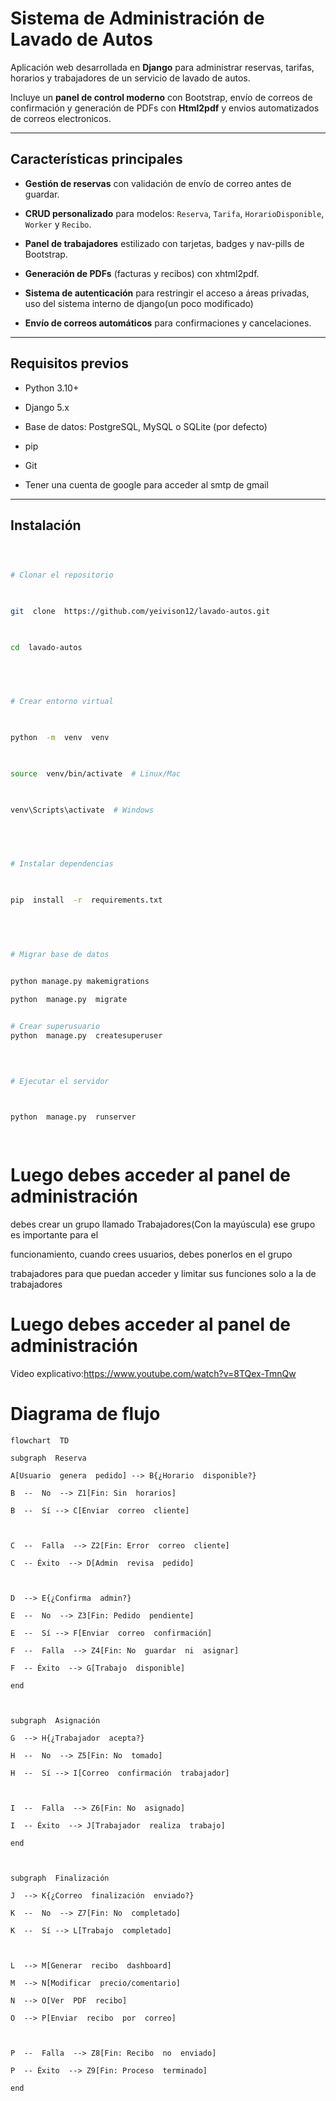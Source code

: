 
  

# Sistema de Administración de Lavado de Autos

  

  

Aplicación web desarrollada en **Django** para administrar reservas, tarifas, horarios y trabajadores de un servicio de lavado de autos.

  

Incluye un **panel de control moderno** con Bootstrap, envío de correos de confirmación y generación de PDFs con **Html2pdf** y envios automatizados de correos electronicos.

  

  

---

  

  

## Características principales

  

-  **Gestión de reservas** con validación de envío de correo antes de guardar.

  

-  **CRUD personalizado** para modelos: `Reserva`, `Tarifa`, `HorarioDisponible`, `Worker` y `Recibo`.

  

-  **Panel de trabajadores** estilizado con tarjetas, badges y nav-pills de Bootstrap.

  

-  **Generación de PDFs** (facturas y recibos) con xhtml2pdf.

  

-  **Sistema de autenticación** para restringir el acceso a áreas privadas, uso del sistema interno de django(un poco modificado)

  

-  **Envío de correos automáticos** para confirmaciones y cancelaciones.

  

  

---

  

  

## Requisitos previos

  

- Python 3.10+

  

- Django 5.x

  

- Base de datos: PostgreSQL, MySQL o SQLite (por defecto)

  

- pip 

  

- Git 

- Tener una cuenta de google para acceder al smtp de gmail

  

  

---

  

  

## Instalación

  

  

```bash

  

# Clonar el repositorio

  

git  clone  https://github.com/yeivison12/lavado-autos.git

  

cd  lavado-autos

  

  

# Crear entorno virtual

  

python  -m  venv  venv

  

source  venv/bin/activate  # Linux/Mac

  

venv\Scripts\activate  # Windows

  

  

# Instalar dependencias

  

pip  install  -r  requirements.txt

  

  

# Migrar base de datos

  
python manage.py makemigrations

python  manage.py  migrate


# Crear superusuario
python  manage.py  createsuperuser

  
  

# Ejecutar el servidor

  

python  manage.py  runserver

  


```
# Luego debes acceder al panel de administración

debes  crear  un  grupo  llamado  Trabajadores(Con  la  mayúscula) ese  grupo  es  importante  para  el

funcionamiento,  cuando  crees  usuarios,  debes  ponerlos  en  el  grupo

trabajadores  para  que  puedan  acceder  y  limitar  sus  funciones  solo  a  la  de  trabajadores

# Luego debes acceder al panel de administración
Video explicativo:https://www.youtube.com/watch?v=8TQex-TmnQw


# Diagrama de flujo
```mermaid
flowchart  TD

subgraph  Reserva

A[Usuario  genera  pedido] --> B{¿Horario  disponible?}

B  --  No  --> Z1[Fin: Sin  horarios]

B  --  Sí --> C[Enviar  correo  cliente]

  

C  --  Falla  --> Z2[Fin: Error  correo  cliente]

C  -- Éxito  --> D[Admin  revisa  pedido]

  

D  --> E{¿Confirma  admin?}

E  --  No  --> Z3[Fin: Pedido  pendiente]

E  --  Sí --> F[Enviar  correo  confirmación]

F  --  Falla  --> Z4[Fin: No  guardar  ni  asignar]

F  -- Éxito  --> G[Trabajo  disponible]

end

  

subgraph  Asignación

G  --> H{¿Trabajador  acepta?}

H  --  No  --> Z5[Fin: No  tomado]

H  --  Sí --> I[Correo  confirmación  trabajador]

  

I  --  Falla  --> Z6[Fin: No  asignado]

I  -- Éxito  --> J[Trabajador  realiza  trabajo]

end

  

subgraph  Finalización

J  --> K{¿Correo  finalización  enviado?}

K  --  No  --> Z7[Fin: No  completado]

K  --  Sí --> L[Trabajo  completado]

  

L  --> M[Generar  recibo  dashboard]

M  --> N[Modificar  precio/comentario]

N  --> O[Ver  PDF  recibo]

O  --> P[Enviar  recibo  por  correo]

  

P  --  Falla  --> Z8[Fin: Recibo  no  enviado]

P  -- Éxito  --> Z9[Fin: Proceso  terminado]

end
```
